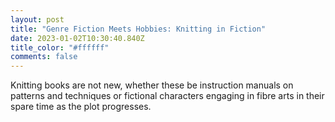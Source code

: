```yaml
---
layout: post
title: "Genre Fiction Meets Hobbies: Knitting in Fiction"
date: 2023-01-02T10:30:40.840Z
title_color: "#ffffff"
comments: false
---
```

K﻿nitting books are not new, whether these be instruction manuals on patterns and techniques or fictional characters engaging in fibre arts in their spare time as the plot progresses.